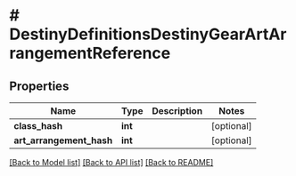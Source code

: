 # # DestinyDefinitionsDestinyGearArtArrangementReference

## Properties

Name | Type | Description | Notes
------------ | ------------- | ------------- | -------------
**class_hash** | **int** |  | [optional]
**art_arrangement_hash** | **int** |  | [optional]

[[Back to Model list]](../../README.md#models) [[Back to API list]](../../README.md#endpoints) [[Back to README]](../../README.md)
